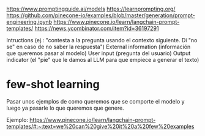 https://www.promptingguide.ai/models
https://learnprompting.org/
https://github.com/pinecone-io/examples/blob/master/generation/prompt-engineering.ipynb
https://www.pinecone.io/learn/langchain-prompt-templates/
https://news.ycombinator.com/item?id=36197291

Intructions (ej.: "contesta a la pregunta usando el contexto siguiente. Di "no se" en caso de no saber la respuesta")
External information (información que queremos pasar al modelo)
User input (pregunta del usuario)
Output indicator (el "pie" que le damos al LLM para que empiece a generar el texto)


# few-shot learning
Pasar unos ejemplos de como queremos que se comporte el modelo y luego ya pasarle lo que queremos que genere.

Ejemplo:
https://www.pinecone.io/learn/langchain-prompt-templates/#:~:text=we%20can%20give%20it%20a%20few%20examples

